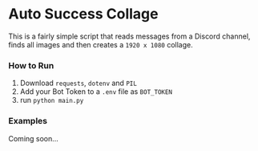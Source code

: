 # Auto Success Collage

This is a fairly simple script that reads messages from a Discord channel, finds all images and then creates a `1920 x 1080` collage.

### How to Run

1. Download `requests`, `dotenv` and `PIL`
2. Add your Bot Token to a `.env` file as `BOT_TOKEN`
3. run `python main.py`

### Examples

Coming soon...
